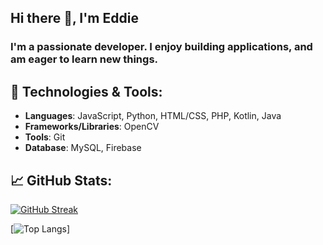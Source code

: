 ## Hi there 👋, I'm Eddie
### I'm a passionate developer. I enjoy building applications, and am eager to learn new things.

## 🔧 Technologies & Tools:
- **Languages**: JavaScript, Python, HTML/CSS, PHP, Kotlin, Java
- **Frameworks/Libraries**: OpenCV
- **Tools**: Git
- **Database**: MySQL, Firebase

## 📈 GitHub Stats:
[![GitHub Streak](https://github-readme-streak-stats-pi-bice.vercel.app?user=Eddead&theme=vue-dark&count_private=true)](https://git.io/streak-stats)

[![Top Langs](https://github-readme-stats-lyart-zeta-54.vercel.app/api/top-langs/?username=Eddead&layout=donut&theme=tokyonight&langs_count=8)]

